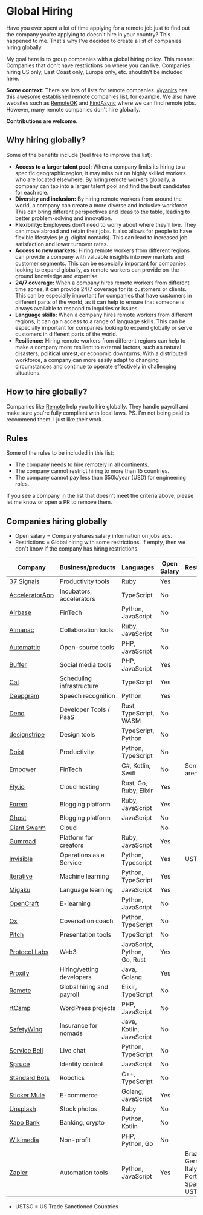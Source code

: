 # Global Hiring

Have you ever spent a lot of time applying for a remote job just to find out the company you're applying to doesn't hire in your country?
This happened to me. That's why I've decided to create a list of companies hiring globally.

My goal here is to group companies with a global hiring policy. This means: Companies that don't have restrictions on where you can live.
Companies hiring US only, East Coast only, Europe only, etc. shouldn't be included here.

**Some context:** There are lots of lists for remote companies. [@yanirs](https://github.com/yanirs) has this [awesome established remote companies list](https://github.com/yanirs/established-remote), for example. We also have websites such as [RemoteOK](https://remoteok.com/) and [FindAsync](https://www.findasync.com/) where we can find remote jobs. However, many remote companies don't hire globally.

**Contributions are welcome.**

## Why hiring globally?

Some of the benefits include (feel free to improve this list):

- **Access to a larger talent pool:** When a company limits its hiring to a specific geographic region, it may miss out on highly skilled workers who are located elsewhere. By hiring remote workers globally, a company can tap into a larger talent pool and find the best candidates for each role.
- **Diversity and inclusion:** By hiring remote workers from around the world, a company can create a more diverse and inclusive workforce. This can bring different perspectives and ideas to the table, leading to better problem-solving and innovation.
- **Flexibility:** Employees don't need to worry about where they'll live. They can move abroad and retain their jobs. It also allows for people to have flexible lifestyles (e.g. digital nomads). This can lead to increased job satisfaction and lower turnover rates.
- **Access to new markets:** Hiring remote workers from different regions can provide a company with valuable insights into new markets and customer segments. This can be especially important for companies looking to expand globally, as remote workers can provide on-the-ground knowledge and expertise.
- **24/7 coverage:** When a company hires remote workers from different time zones, it can provide 24/7 coverage for its customers or clients. This can be especially important for companies that have customers in different parts of the world, as it can help to ensure that someone is always available to respond to inquiries or issues.
- **Language skills:** When a company hires remote workers from different regions, it can gain access to a range of language skills. This can be especially important for companies looking to expand globally or serve customers in different parts of the world.
- **Resilience:** Hiring remote workers from different regions can help to make a company more resilient to external factors, such as natural disasters, political unrest, or economic downturns. With a distributed workforce, a company can more easily adapt to changing circumstances and continue to operate effectively in challenging situations.

## How to hire globally?

Companies like [Remote](https://remote.com/) help you to hire globally. They handle payroll and make sure you're fully compliant with local laws.
PS. I'm not being paid to recommend them. I just like their work.

## Rules

Some of the rules to be included in this list:

- The company needs to hire remotely in all continents.
- The company cannot restrict hiring to more than 15 countries.
- The company cannot pay less than $50k/year (USD) for engineering roles.

If you see a company in the list that doesn't meet the criteria above, please let me know or open a PR to remove them.

## Companies hiring globally

- Open salary = Company shares salary information on jobs ads.
- Restrictions = Global hiring with some restrictions. If empty, then we don't know if the company has hiring restrictions.

| Company                                          | Business/products         | Languages                    | Open Salary | Restrictions                                     |
| ------------------------------------------------ | ------------------------- | ---------------------------- | ----------- | ------------------------------------------------ |
| [37 Signals](https://37signals.com/)             | Productivity tools        | Ruby                         | Yes         |                                                  |
| [AcceleratorApp](https://www.acceleratorapp.co/) | Incubators, accelerators  | TypeScript                   | No          |                                                  |
| [Airbase](https://www.airbase.com/)              | FinTech                   | Python, JavaScript           | No          |                                                  |
| [Almanac](https://almanac.io/)                   | Collaboration tools       | Ruby, JavaScript             | No          |                                                  |
| [Automattic](https://automattic.com/)            | Open-source tools         | PHP, JavaScript              | No          |                                                  |
| [Buffer](https://buffer.com/)                    | Social media tools        | PHP, JavaScript              | Yes         |                                                  |
| [Cal](https://cal.com)                           | Scheduling infrastructure | TypeScript                   | Yes         |                                                  |
| [Deepgram](https://deepgram.com/)                | Speech recognition        | Python                       | Yes         |                                                  |
| [Deno](https://deno.com/)                        | Developer Tools / PaaS    | Rust, TypeScript, WASM       | No          |                                                  |
| [designstripe](https://designstripe.com/)        | Design tools              | TypeScript, Python           | No          |                                                  |
| [Doist](https://doist.com/)                      | Productivity              | Python, TypeScript           | No          |                                                  |
| [Empower](https://empower.me/)                   | FinTech                   | C#, Kotlin, Swift            | No          | Some roles aren't global                         |
| [Fly.io](https://fly.io/)                        | Cloud hosting             | Rust, Go, Ruby, Elixir       | Yes         |                                                  |
| [Forem](https://www.forem.com/)                  | Blogging platform         | Ruby, JavaScript             | Yes         |                                                  |
| [Ghost](https://ghost.org/)                      | Blogging platform         | JavaScript                   | No          |                                                  |
| [Giant Swarm](https://www.giantswarm.io/)        | Cloud                     |                              | No          |                                                  |
| [Gumroad](https://gumroad.com/)                  | Platform for creators     | Ruby, JavaScript             | Yes         |                                                  |
| [Invisible](https://invisible.co)                | Operations as a Service   | Python, Typescript           | Yes         | USTSC\*                                          |
| [Iterative](https://iterative.ai/)               | Machine learning          | Python, TypeScript           | Yes         |                                                  |
| [Migaku](https://www.migaku.io/)                 | Language learning         | JavaScript                   | Yes         |                                                  |
| [OpenCraft](https://opencraft.com/)              | E-learning                | Python, JavaScript           | No          |                                                  |
| [Ox](https://ox.work/)                           | Coversation coach         | Python, TypeScript           | No          |                                                  |
| [Pitch](https://pitch.com/)                      | Presentation tools        | TypeScript                   | No          |                                                  |
| [Protocol Labs](https://protocol.ai/)            | Web3                      | JavaScript, Python, Go, Rust | Yes         |                                                  |
| [Proxify](https://proxify.io/)                   | Hiring/vetting developers | Java, Golang                 | Yes         |                                                  |
| [Remote](https://remote.com/)                    | Global hiring and payroll | Elixir, TypeScript           | No          |                                                  |
| [rtCamp](https://rtcamp.com/)                    | WordPress projects        | PHP, JavaScript              | No          |                                                  |
| [SafetyWing](https://safetywing.com/)            | Insurance for nomads      | Java, Kotlin, JavaScript     | No          |                                                  |
| [Service Bell](https://www.servicebell.com/)     | Live chat                 | Python, TypeScript           | No          |                                                  |
| [Spruce](https://www.spruceid.com/)              | Identity control          | JavaScript                   | No          |                                                  |
| [Standard Bots](https://standardbots.com/)       | Robotics                  | C++, TypeScript              | No          |                                                  |
| [Sticker Mule](https://www.stickermule.com/)     | E-commerce                | Golang, JavaScript           | Yes         |                                                  |
| [Unsplash](https://unsplash.com/)                | Stock photos              | Ruby                         | No          |                                                  |
| [Xapo Bank](https://www.xapo.com/)               | Banking, crypto           | Python, Kotlin               | No          |                                                  |
| [Wikimedia](https://wikimediafoundation.org/)    | Non-profit                | PHP, Python, Go              | No          |                                                  |
| [Zapier](https://zapier.com/)                    | Automation tools          | Python, JavaScript           | Yes         | Brazil, Germany, Italy, Portugal, Spain, USTSC\* |

- USTSC = US Trade Sanctioned Countries

